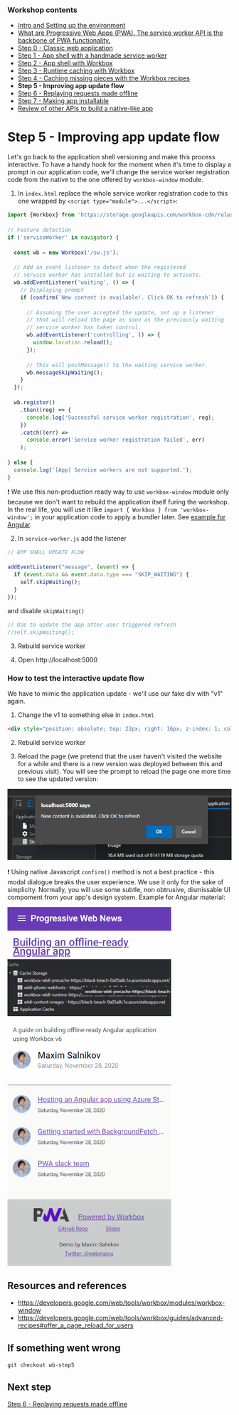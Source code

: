 ### Workshop contents

- [Intro and Setting up the environment](README.md)
- [What are Progressive Web Apps (PWA). The service worker API is the backbone of PWA functionality.](theory.md)
- [Step 0 - Classic web application](practice-step0.md)
- [Step 1 - App shell with a handmade service worker](practice-step1.md)
- [Step 2 - App shell with Workbox](practice-step2.md)
- [Step 3 - Runtime caching with Workbox](practice-step3.md)
- [Step 4 - Caching missing pieces with the Workbox recipes](practice-step4.md)
- **Step 5 - Improving app update flow**
- [Step 6 - Replaying requests made offline](practice-step6.md)
- [Step 7 - Making app installable](practice-step7.md)
- [Review of other APIs to build a native-like app](other-apis.md)

# Step 5 - Improving app update flow

Let's go back to the application shell versioning and make this process interactive. To have a handy hook for the moment when it's time to display a prompt in our application code, we'll change the service worker registration code from the native to the one offered by `workbox-window` module.

1) In `index.html` replace the whole service worker registration code to this one wrapped by `<script type="module">...</script>`:
```javascript
import {Workbox} from 'https://storage.googleapis.com/workbox-cdn/releases/6.1.2/workbox-window.prod.mjs';

// Feature detection
if ('serviceWorker' in navigator) {

  const wb = new Workbox('/sw.js');

  // Add an event listener to detect when the registered
  // service worker has installed but is waiting to activate.
  wb.addEventListener('waiting', () => {
    // Displaying prompt
    if (confirm(`New content is available!. Click OK to refresh`)) {
      
      // Assuming the user accepted the update, set up a listener
      // that will reload the page as soon as the previously waiting
      // service worker has taken control.
      wb.addEventListener('controlling', () => {
        window.location.reload();
      });

      // This will postMessage() to the waiting service worker.
      wb.messageSkipWaiting();
    }
  });

  wb.register()
    .then((reg) => {
      console.log('Successful service worker registration', reg);
    })
    .catch((err) =>
      console.error('Service worker registration failed', err)
    );

} else {
  console.log('[App] Service workers are not supported.');
}
```

❗ We use this non-production ready way to use `workbox-window` module only because we don't want to rebuild the application itself furing the workshop. In the real life, you will use it like `import { Workbox } from 'workbox-window';` in your application code to apply a bundler later. See [example for Angular](https://github.com/webmaxru/prog-web-news/blob/main/src/app/app-shell/app-shell.component.ts#L32).

2) In `service-worker.js` add the listener
```javascript
// APP SHELL UPDATE FLOW

addEventListener("message", (event) => {
  if (event.data && event.data.type === "SKIP_WAITING") {
    self.skipWaiting();
  }
});
```

and disable `skipWaiting()`

```javascript
// Use to update the app after user triggered refresh
//self.skipWaiting();
```

3) Rebuild service worker

4) Open http://localhost:5000

### How to test the interactive update flow

We have to mimic the application update - we'll use our fake div with "v1" again.

1) Change the v1 to something else in `index.html`
```html
<div style="position: absolute; top: 23px; right: 16px; z-index: 1; color: #fff">v2</div>
```

2) Rebuild service worker

3) Reload the page (we pretend that the user haven't visited the website for a while and there is a new version was deployed between this and previous visit). You will see the prompt to reload the page one more time to see the updated version:

![Update](images/step5-1.png)

❗ Using native Javascript `confirm()` method is not a best practice - this modal dialogue breaks the user experience. We use it only for the sake of simplicity. Normally, you will use some subtle, non obtrusive, dismissable UI compoment from your app's design system. Example for Angular material:

![Update](images/reload.gif)


## Resources and references

- https://developers.google.com/web/tools/workbox/modules/workbox-window
- https://developers.google.com/web/tools/workbox/guides/advanced-recipes#offer_a_page_reload_for_users

## If something went wrong
```
git checkout wb-step5
```

## Next step
[Step 6 - Replaying requests made offline](practice-step6.md)
